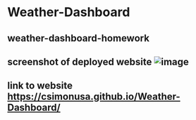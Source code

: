 # Weather-Dashboard
## weather-dashboard-homework
## screenshot of deployed website ![image](https://user-images.githubusercontent.com/93950592/149038592-986cd5ba-4ba8-4d49-b370-ff18a7e019b4.png)
## link to website https://csimonusa.github.io/Weather-Dashboard/
